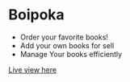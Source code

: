 # Boipoka

- Order your favorite books!
- Add your own books for sell
- Manage Your books efficiently

[Live view here](https://boipoka.netlify.app/)
